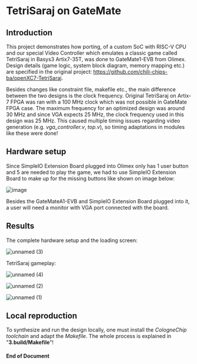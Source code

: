 # TetriSaraj on GateMate
## Introduction

This project demonstrates how porting, of a custom SoC with RISC-V CPU and our special Video Controller which emulates a classic game called TetriSaraj in Basys3 Artix7-35T, was done to GateMate1-EVB from Olimex. Design details (game logic, system block diagram, memory mapping etc.) are specified in the original project: https://github.com/chili-chips-ba/openXC7-TetriSaraj.

Besides changes like constraint file, makefile etc., the main difference between the two designs is the clock frequency. Original TetriSaraj on Artix-7 FPGA was ran with a 100 MHz clock which was not possible in GateMate FPGA case. The maximum frequency for an optimized design was around 30 MHz and since VGA expects 25 MHz, the clock frequency used in this design was 25 MHz. This caused multiple timing issues regarding video generation (e.g. _vga_controller.v_, _top.v_), so timing adaptations in modules like these were done!

## Hardware setup

Since SimpleIO Extension Board plugged into Olimex only has 1 user button and 5 are needed to play the game, we had to use SimpleIO Extension Board to make up for the missing buttons like shown on image below:

![image](https://github.com/user-attachments/assets/ae35220d-a01d-4727-a8b0-39b207c47629)

Besides the GateMateA1-EVB and SimpleIO Extension Board plugged into it, a user will need a monitor with VGA port connected with the board.

## Results

The complete hardware setup and the loading screen:

![unnamed (3)](https://github.com/user-attachments/assets/c8b193f5-dc1a-4fff-9414-4fc607299d28)

TetriSaraj gameplay:

![unnamed (4)](https://github.com/user-attachments/assets/b3558a6a-6a9b-4704-ad9c-fcdc21c5b5f6)

![unnamed (2)](https://github.com/user-attachments/assets/8e191741-83f5-4792-80df-5bba1fc767ef)

![unnamed (1)](https://github.com/user-attachments/assets/8e982547-ae1c-4c15-9c74-409e79cbc810)


## Local reproduction

To synthesize and run the design locally, one must install the _CologneChip toolchain_ and adapt the _Makefile_. The whole process is explained in "**3.build/Makefile**"!

#### End of Document
